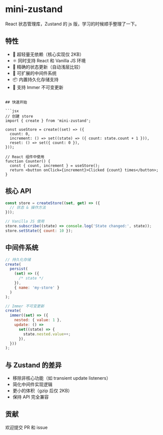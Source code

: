 # mini-zustand

React 状态管理库，Zustand 的 js 版，学习的时候顺手整理了一下。

## 特性

- 🚀 超轻量无依赖（核心实现仅 2KB）
- ⚛️ 同时支持 React 和 Vanilla JS 环境
- 🎯 精确的状态更新（自动浅层比较）
- 🔌 可扩展的中间件系统
- 📦 内置持久化存储支持
- 🔄 支持 Immer 不可变更新

```

## 快速开始

```jsx
// 创建 store
import { create } from 'mini-zustand';

const useStore = create((set) => ({
  count: 0,
  increment: () => set((state) => ({ count: state.count + 1 })),
  reset: () => set({ count: 0 }),
}));

// React 组件中使用
function Counter() {
  const { count, increment } = useStore();
  return <button onClick={increment}>Clicked {count} times</button>;
}
```

## 核心 API

```javascript
const store = createStore((set, get) => ({
  // 状态 & 操作方法
}));

// Vanilla JS 使用
store.subscribe((state) => console.log('State changed:', state));
store.setState({ count: 10 });
```

## 中间件系统

```javascript
// 持久化存储
create(
  persist(
    (set) => ({
      /* state */
    }),
    { name: 'my-store' }
  )
);

// Immer 不可变更新
create(
  immer((set) => ({
    nested: { value: 1 },
    update: () =>
      set((state) => {
        state.nested.value++;
      }),
  }))
);
```

## 与 Zustand 的差异

- 移除非核心功能（如 transient update listeners）
- 简化中间件实现逻辑
- 更小的体积（gzip 后仅 2KB）
- 保持 API 完全兼容

## 贡献

欢迎提交 PR 和 issue
